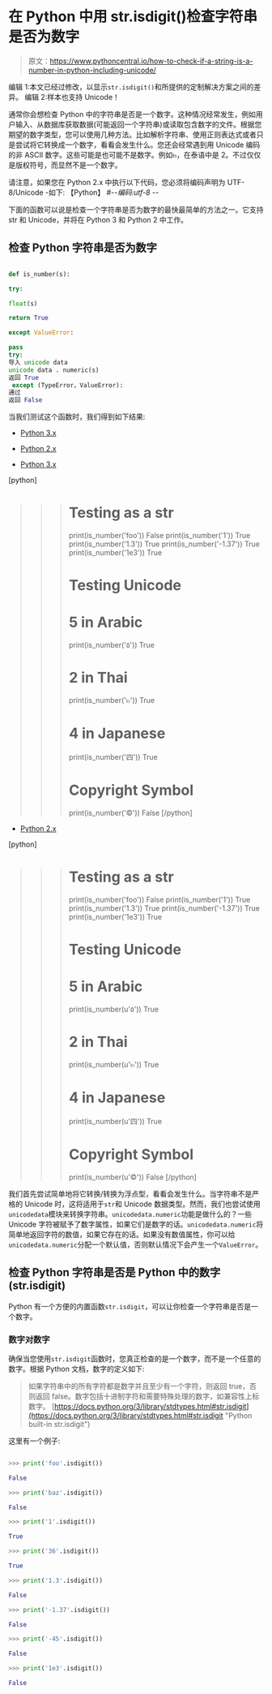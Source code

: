 # 在 Python 中用 str.isdigit()检查字符串是否为数字

> 原文：<https://www.pythoncentral.io/how-to-check-if-a-string-is-a-number-in-python-including-unicode/>

编辑 1:本文已经过修改，以显示`str.isdigit()`和所提供的定制解决方案之间的差异。
编辑 2:样本也支持 Unicode！

通常你会想检查 Python 中的字符串是否是一个数字。这种情况经常发生，例如用户输入、从数据库获取数据(可能返回一个字符串)或读取包含数字的文件。根据您期望的数字类型，您可以使用几种方法。比如解析字符串、使用正则表达式或者只是尝试将它转换成一个数字，看看会发生什么。您还会经常遇到用 Unicode 编码的非 ASCII 数字。这些可能是也可能不是数字。例如๒，在泰语中是 2。不过仅仅是版权符号，而显然不是一个数字。

请注意，如果您在 Python 2.x 中执行以下代码，您必须将编码声明为 UTF-8/Unicode -如下:
【Python】
#-*-编码:utf-8 -*-

下面的函数可以说是检查一个字符串是否为数字的最快最简单的方法之一。它支持 str 和 Unicode，并将在 Python 3 和 Python 2 中工作。

## 检查 Python 字符串是否为数字

```py

def is_number(s):

try:

float(s)

return True

except ValueError:

pass
try: 
导入 unicode data
unicode data . numeric(s)
返回 True 
 except (TypeError，ValueError): 
通过
返回 False 

```

当我们测试这个函数时，我们得到如下结果:

*   [Python 3.x](#custom-tab-0-python-3-x)
*   [Python 2.x](#custom-tab-0-python-2-x)

*   [Python 3.x](#)

[python]
>>> # Testing as a str
>>> print(is_number('foo'))
False
>>> print(is_number('1'))
True
>>> print(is_number('1.3'))
True
>>> print(is_number('-1.37'))
True
>>> print(is_number('1e3'))
True
>>>
>>> # Testing Unicode
>>> # 5 in Arabic
>>> print(is_number('٥'))
True
>>> # 2 in Thai
>>> print(is_number('๒'))
True
>>> # 4 in Japanese
>>> print(is_number('四'))
True
>>> # Copyright Symbol
>>> print(is_number('©'))
False
[/python]

*   [Python 2.x](#)

[python]
>>> # Testing as a str
>>> print(is_number('foo'))
False
>>> print(is_number('1'))
True
>>> print(is_number('1.3'))
True
>>> print(is_number('-1.37'))
True
>>> print(is_number('1e3'))
True
>>>
>>> # Testing Unicode
>>> # 5 in Arabic
>>> print(is_number(u'٥'))
True
>>> # 2 in Thai
>>> print(is_number(u'๒'))
True
>>> # 4 in Japanese
>>> print(is_number(u'四'))
True
>>> # Copyright Symbol
>>> print(is_number(u'©'))
False
[/python]

我们首先尝试简单地将它转换/转换为浮点型，看看会发生什么。当字符串不是严格的 Unicode 时，这将适用于`str`和 Unicode 数据类型。然而，我们也尝试使用`unicodedata`模块来转换字符串。`unicodedata.numeric`功能是做什么的？一些 Unicode 字符被赋予了数字属性，如果它们是数字的话。`unicodedata.numeric`将简单地返回字符的数值，如果它存在的话。如果没有数值属性，你可以给`unicodedata.numeric`分配一个默认值，否则默认情况下会产生一个`ValueError`。

## 检查 Python 字符串是否是 Python 中的数字(str.isdigit)

Python 有一个方便的内置函数`str.isdigit`，可以让你检查一个字符串是否是一个数字。

### 数字对数字

确保当您使用`str.isdigit`函数时，您真正检查的是一个数字，而不是一个任意的数字。根据 Python 文档，数字的定义如下:

> 如果字符串中的所有字符都是数字并且至少有一个字符，则返回 true，否则返回 false。数字包括十进制字符和需要特殊处理的数字，如兼容性上标数字。
> [https://docs.python.org/3/library/stdtypes.html#str.isdigit](https://docs.python.org/3/library/stdtypes.html#str.isdigit "Python built-in str.isdigit")

这里有一个例子:

```py

>>> print('foo'.isdigit())

False

>>> print('baz'.isdigit())

False

>>> print('1'.isdigit())

True

>>> print('36'.isdigit())

True

>>> print('1.3'.isdigit())

False

>>> print('-1.37'.isdigit())

False

>>> print('-45'.isdigit())

False

>>> print('1e3'.isdigit())

False

```